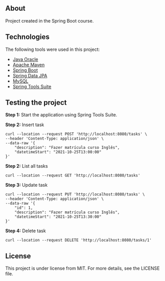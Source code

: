 ## About
Project created in the Spring Boot course.

## Technologies
The following tools were used in this project:

* [Java Oracle](https://www.oracle.com/java/)
* [Apache Maven](https://maven.apache.org/)
* [Spring Boot](https://spring.io/projects/spring-boot)
* [Spring Data JPA](https://spring.io/projects/spring-data-jpa)
* [MySQL](https://www.mysql.com/)
* [Spring Tools Suite](https://spring.io/tools)

## Testing the project
**Step 1:** Start the application using Spring Tools Suite.

**Step 2:** Insert task

```
curl --location --request POST 'http://localhost:8080/tasks' \
--header 'Content-Type: application/json' \
--data-raw '{
    "description": "Fazer matrícula curso Inglês",
    "datetimeStart": "2021-10-25T13:00:00"
}'
```

**Step 2:** List all tasks

```
curl --location --request GET 'http://localhost:8080/tasks'
```

**Step 3:** Update task

```
curl --location --request PUT 'http://localhost:8080/tasks' \
--header 'Content-Type: application/json' \
--data-raw '{
    "id": 1,
    "description": "Fazer matrícula curso Inglês",
    "datetimeStart": "2021-10-25T13:30:00"
}'
```

**Step 4:** Delete task

```
curl --location --request DELETE 'http://localhost:8080/tasks/1'
```

## License
This project is under license from MIT. For more details, see the LICENSE file.

